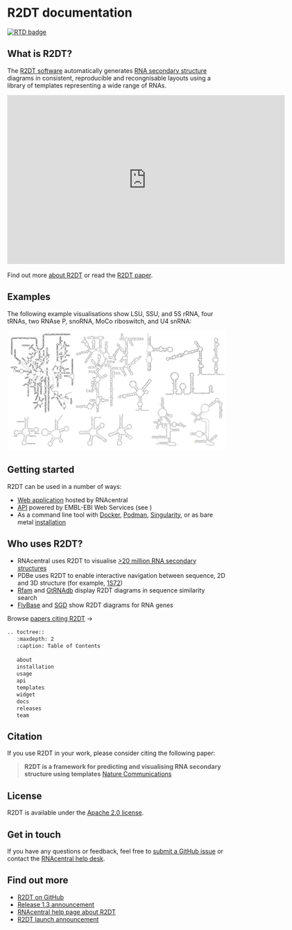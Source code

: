 # R2DT documentation

[![RTD badge](https://readthedocs.org/projects/r2dt/badge/?version=latest)](https://r2dt.readthedocs.io/en/latest/?badge=latest)

## What is R2DT?

The [R2DT software](https://github.com/RNAcentral/R2DT) automatically generates [RNA secondary structure](https://en.wikipedia.org/wiki/Nucleic_acid_secondary_structure) diagrams in consistent, reproducible and recongnisable layouts using a library of templates representing a wide range of RNAs.

<iframe src="https://docs.google.com/presentation/d/e/2PACX-1vRrBpjxq-QiArYPuzQiKZBJVFlHR3vEYGkZUV-W1XcrG6hX1eMAoahJmLU9Vf1VlGSVPfaLYqPqp1Ke/embed?start=false&loop=false&delayms=3000" frameborder="0" width="640" height="389" allowfullscreen="true" mozallowfullscreen="true" webkitallowfullscreen="true"></iframe>
<br>

Find out more [about R2DT](./about.md) or read the [R2DT paper](https://www.nature.com/articles/s41467-021-23555-5).

## Examples

The following example visualisations show LSU, SSU, and 5S rRNA, four tRNAs, two RNAse P, snoRNA, MoCo riboswitch, and U4 snRNA:

![Examples](./r2dt-examples.png)

## Getting started

R2DT can be used in a number of ways:

* [Web application](https://rnacentral.org/r2dt) hosted by RNAcentral
* [API](https://www.ebi.ac.uk/Tools/common/tools/help/index.html?tool=r2dt) powered by EMBL-EBI Web Services (see [](api.md))
* As a command line tool with [Docker](https://www.docker.com), [Podman](https://podman.io), [Singularity](https://sylabs.io/docs/), or as bare metal [installation](./installation.md)

## Who uses R2DT?

* RNAcentral uses R2DT to visualise [>20 million RNA secondary structures](https://rnacentral.org/search?q=has_secondary_structure:%22True%22)
* PDBe uses R2DT to enable interactive navigation between sequence, 2D and 3D structure (for example, [1S72](https://www.ebi.ac.uk/pdbe/entry/pdb/1s72/RNA/1))
* [Rfam](https://rfam.org/search#tabview=tab1) and [GtRNAdb](http://gtrnadb.ucsc.edu/rnacentral_search.html) display R2DT diagrams in sequence similarity search
* [FlyBase](http://flybase.org/reports/FBgn0053537#gene_model_products) and [SGD](https://www.yeastgenome.org/locus/S000006550/sequence) show R2DT diagrams for RNA genes

Browse [papers citing R2DT](https://scholar.google.com/scholar?hl=en&as_sdt=2005&sciodt=0,5&cites=12435886377905515481&scipsc=&q=&scisbd=1) &rarr;

```{eval-rst}
.. toctree::
   :maxdepth: 2
   :caption: Table of Contents

   about
   installation
   usage
   api
   templates
   widget
   docs
   releases
   team
```

## Citation

If you use R2DT in your work, please consider citing the following paper:

> **R2DT is a framework for predicting and visualising RNA secondary structure using templates**
> [Nature Communications](https://www.nature.com/articles/s41467-021-23555-5)

## License

R2DT is available under the [Apache 2.0 license](https://github.com/RNAcentral/R2DT/blob/master/LICENSE).

## Get in touch

If you have any questions or feedback, feel free to [submit a GitHub issue](https://github.com/RNAcentral/r2dt/issues) or contact the [RNAcentral help desk](https://rnacentral.org/contact).

## Find out more

- [R2DT on GitHub](https://github.org/rnacentral/r2dt)
- [Release 1.3 announcement](https://blog.rnacentral.org/2022/10/r2dt-version-13.html)
- [RNAcentral help page about R2DT](https://rnacentral.org/help/secondary-structure)
- [R2DT launch announcement](https://www.ebi.ac.uk/about/news/technology-and-innovation/visualising-rna-structures-using-r2dt/)
